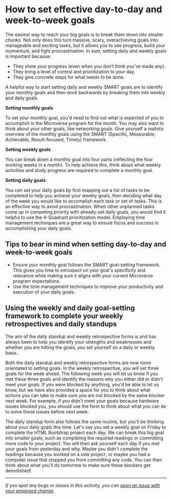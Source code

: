 # How to set effective day-to-day and week-to-week goals

The easiest way to reach your big goals is to break them down into smaller chunks. Not only does this turn massive, scary, overachieving goals into manageable and exciting tasks, but it allows you to see progress, build your momentum, and fight procrastination. In sum, setting daily and weekly goals is important because: 

- They show your progress (even when you don’t think you’ve made any).
- They bring a level of control and prioritization to your day.
- They give concrete steps for what needs to be done.

A helpful way to start setting daily and weekly SMART goals are to identify your monthly goals and then work backwards by breaking them into weekly and daily goals. 

**Setting monthly goals**

To set your monthly goal, you'd need to find out what is expected of you to accomplish in the Microverse program for the month. You may also want to think about your other goals, like networking goals. Give yourself a realistic overview of the monthly goals using the SMART (Specific, Measurable, Achievable, Result-focused, Timely) framework. 

**Setting weekly goals**

You can break down a monthly goal into four parts (reflecting the four working weeks in a month). To help achieve this, think about what weekly activities and study progress are required to complete a monthly goal. 

**Setting daily goals**

You can set your daily goals by first mapping out a list of tasks to be completed to help you achieve your weekly goals, then deciding what day of the week you would like to accomplish each task or set of tasks. This is an effective way to avoid procrastination. When other unplanned tasks come up in competing priority with already-set daily goals, you would find it helpful to use the 4-Quadrant prioritization model. Employing time management techniques are a great way to ensure focus and success in accomplishing your daily goals. 

## Tips to bear in mind when setting day-to-day and week-to-week goals

- Ensure your monthly goal follows the SMART goal-setting framework. This gives you time to introspect on your goal's specificity and relevance while making sure it aligns with your current Microverse program expectations.
- Use the time management techniques to improve your productivity and execution of your daily goals.

## Using the weekly and daily goal-setting framework to complete your weekly retrospectives and daily standups

The aim of the daily standup and weekly retrospective forms is and has always been to help you identify your strengths and weaknesses and whether you are hitting the goals, you set yourself on a daily or weekly basis. 

Both the daily standup and weekly retrospective forms are now more orientated to setting goals. In the weekly retrospective, you will set three goals for the week ahead. The following week you will let us know if you met these three goals and identify the reasons why you either did or didn't meet your goals. If you were blocked by anything, you'd be able to let us know, but we have also provided a space for you to think about what actions you can take to make sure you are not blocked by the same blocker next week. For example, if you didn't meet your goals because hardware issues blocked you, you should use the form to think about what you can do to solve these issues before next week.

The daily standup form also follows the same routine, but you'll be thinking about your daily goals this time. Let's say you set a weekly goal on Friday to complete the HTML Bootstrap project each day. We can break this big goal into smaller goals, such as completing the required readings or committing more code to your project. You will then ask yourself each day if you met your goals from yesterday and why. Maybe you didn't complete the readings because you worked on a side project, or maybe you had a computer issue that stopped you from committing any code. You can then think about what you'll do tomorrow to make sure these blockers get demolished!


------

_If you spot any bugs or issues in this activity, you can [open an issue with your proposed change](https://github.com/microverseinc/curriculum-transversal-skills/blob/main/git-github/articles/open_issue.md)._

